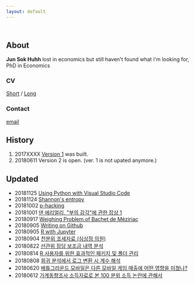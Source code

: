 ```yaml
---
layout: default
---
```


<header> 
<!-- Global site tag (gtag.js) - Google Analytics -->
<script async src="https://www.googletagmanager.com/gtag/js?id=UA-121062878-1"></script>
<script>
  window.dataLayer = window.dataLayer || [];
  function gtag(){dataLayer.push(arguments);}
  gtag('js', new Date());

  gtag('config', 'UA-121062878-1');
</script>
</header>

## About 
**Jun Sok Huhh** lost in economics but still haven't found what i'm looking for, 
PhD in Economics 


### CV 
[Short](https://rawgit.com/anarinsk/anarinsk.github.io/master/cv/short.html)
/ 
[Long](https://rawgit.com/anarinsk/anarinsk.github.io/master/cv/long.html)

### Contact 
[email](mailto:anarinsk@gmail.com)

## History

  1. 2017XXXX [Version 1](http://lostineconomics.netlify.com) was built. 
  2. 20180611 Version 2 is open. (ver. 1 is not upated anymore.)

## Updated 
  * 20181125 [Using Python with Visual Studio Code](https://htmlpreview.github.io/?https://github.com/anarinsk/public_writing/blob/master/conda_vsc/conda_vsc.html)
  * 20181124 [Shannon's entropy](https://htmlpreview.github.io/?https://github.com/anarinsk/public_writing/blob/master/entropy/Entropy.html)
  * 20181002 [p-hacking](https://htmlpreview.github.io/?https://github.com/anarinsk/public_writing/blob/master/p_hacking/phacking.html)
  * 20181001 [댄 에리얼리, "부의 감각"에 관한 잡상 1](https://htmlpreview.github.io/?https://github.com/anarinsk/public_writing/blob/master/dollars_sense/Ariely_money_1.html)
  * 20180917 [Weighing Problem of Bachet de Méziriac ](https://htmlpreview.github.io/?https://github.com/anarinsk/public_writing/blob/master/bachet_scale/main.html)
  * 20180905 [Writing on Github](https://htmlpreview.github.io/?https://github.com/anarinsk/public_writing/blob/master/workflow_with_github/main.html)
  * 20180905 [R with Jupyter](https://htmlpreview.github.io/?https://github.com/anarinsk/public_writing/blob/master/jupyter_r/main.html)
  * 20180904 [천분위 조세자료 (심상정 의원)](https://github.com/anarinsk/simsangjung/blob/master/README.md)
  * 20180822 [선관위 정당 보조금 내역 분석](https://github.com/anarinsk/korparty_subsidy/blob/master/README.md)
  * 20180814 [R 사용자를 위한 효과적인 패키지 및 폴더 관리](https://rawgit.com/anarinsk/public_writing/master/head-of-r/2018-08-14-head-of-r.html)
  * 20180808 [회귀 분석에서 로그 변환 시 계수 해석](https://rawgit.com/anarinsk/public_writing/master/logtransformation/2018-08-07-logwithlevel.nb.html)
  * 20180620 [배틀그라운드 모바일은 다른 모바일 게임 매출에 어떤 영향을 미쳤나?](https://rawgit.com/anarinsk/bg-effect/master/documentation/posting.html)
  * 20180612 [가계동향조사 소득자료로 본 100 분위 소득 논란에 관해서](https://rawgit.com/anarinsk/MDIS/master/documentation/posting.html) 

<!--stackedit_data:
eyJoaXN0b3J5IjpbLTQ2MDk0OTAxMSwtMTQxMzA0Nzk5OCw5Nj
Q4OTU4MzAsMTIzMzA0OTYwLC0xNjcwODM5NDQ5LC0yODQ0NzMw
MDMsLTE2Njk0NDI4OTFdfQ==
-->
